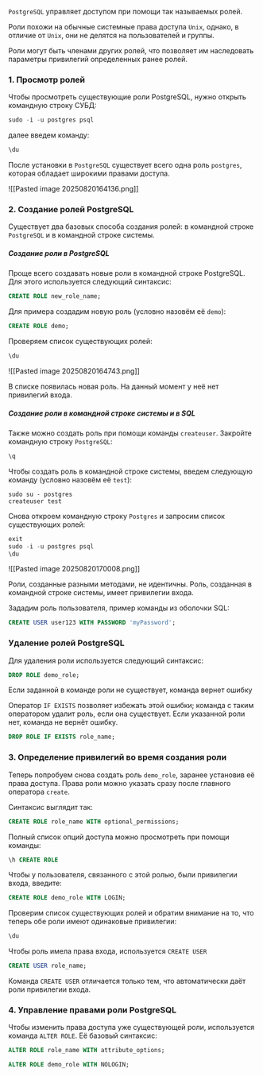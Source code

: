 
`PostgreSQL` управляет доступом при помощи так называемых ролей.

Роли похожи на обычные системные права доступа `Unix`, однако, в отличие от `Unix`, они не делятся на пользователей и группы.

Роли могут быть членами других ролей, что позволяет им наследовать параметры привилегий определенных ранее ролей.

### 1. Просмотр ролей

Чтобы просмотреть существующие роли PostgreSQL, нужно открыть командную строку СУБД:

```sql
sudo -i -u postgres psql
```

далее введем команду:

```sql
\du
```

После установки в `PostgreSQL` существует всего одна роль `postgres`, которая обладает широкими правами доступа.

![[Pasted image 20250820164136.png]]

### 2. Создание ролей PostgreSQL

Существует два базовых способа создания ролей: в командной строке `PostgreSQL` и в командной строке системы.

##### Создание роли в PostgreSQL

Проще всего создавать новые роли в командной строке PostgreSQL. Для этого используется следующий синтаксис:

```sql
CREATE ROLE new_role_name;
```

Для примера создадим новую роль (условно назовём её `demo`):

```sql
CREATE ROLE demo;
```

Проверяем список существующих ролей:

```sql
\du
```

![[Pasted image 20250820164743.png]]

В списке появилась новая роль. На данный момент у неё нет привилегий входа.

##### Создание роли в командной строке системы и в SQL

Также можно создать роль при помощи команды `createuser`. Закройте командную строку `PostgreSQL`:

```sql
\q
```

Чтобы создать роль в командной строке системы, введем следующую команду (условно назовём её `test`):

```shell
sudo su - postgres
createuser test
```

Снова откроем командную строку `Postgres` и запросим список существующих ролей:

```sql
exit
sudo -i -u postgres psql
\du
```

![[Pasted image 20250820170008.png]]

Роли, созданные разными методами, не идентичны. Роль, созданная в командной строке системы, имеет привилегии входа.

Зададим роль пользователя, пример команды из оболочки SQL:

```sql
CREATE USER user123 WITH PASSWORD 'myPassword';
```

### Удаление ролей PostgreSQL

Для удаления роли используется следующий синтаксис:

```sql
DROP ROLE demo_role;
```

Если заданной в команде роли не существует, команда вернет ошибку

Оператор `IF EXISTS` позволяет избежать этой ошибки; команда с таким оператором удалит роль, если она существует. Если указанной роли нет, команда не вернёт ошибку.

```sql
DROP ROLE IF EXISTS role_name;
```

### 3. Определение привилегий во время создания роли

Теперь попробуем снова создать роль `demo_role`, заранее установив её права доступа. Права роли можно указать сразу после главного оператора `create`.

Синтаксис выглядит так:

```sql
CREATE ROLE role_name WITH optional_permissions;
```

Полный список опций доступа можно просмотреть при помощи команды:

```sql
\h CREATE ROLE
```

Чтобы у пользователя, связанного с этой ролью, были привилегии входа, введите:

```sql
CREATE ROLE demo_role WITH LOGIN;
```

Проверим список существующих ролей и обратим внимание на то, что теперь обе роли имеют одинаковые привилегии:

```sql
\du
```

Чтобы роль имела права входа, используется `CREATE USER`

```sql
CREATE USER role_name;
```

Команда `CREATE USER` отличается только тем, что автоматически даёт роли привилегии входа.

### 4. Управление правами роли PostgreSQL

Чтобы изменить права доступа уже существующей роли, используется команда `ALTER ROLE`. Её базовый синтаксис:

```sql
ALTER ROLE role_name WITH attribute_options;
```

```sql
ALTER ROLE demo_role WITH NOLOGIN;
```


